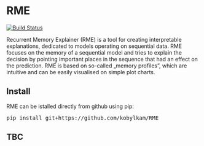 # RME

[![Build Status](https://travis-ci.org/kobylkam/RME.svg?branch=master)](https://travis-ci.org/kobylkam/RME)

Recurrent Memory Explainer (RME) is a tool for creating interpretable explanations, dedicated to models operating on sequential data. RME focuses on the memory of a sequential model and tries to explain the decision by pointing important places in the sequence that had an effect on the prediction. RME is based on so-called „memory profiles”, which are intuitive and can be easily visualised on simple plot charts.

Install
---------------

RME can be istalled directly from github using pip:

<pre>
pip install git+https://github.com/kobylkam/RME
</pre>

TBC
---------------
